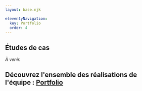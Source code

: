 ```yaml
---
layout: base.njk

eleventyNavigation:
  key: Portfolio
  order: 4
---
```


## Études de cas

*À venir.*

## Découvrez l'ensemble des réalisations de l'équipe : [Portfolio](https://portfolio.krokee.fr)
